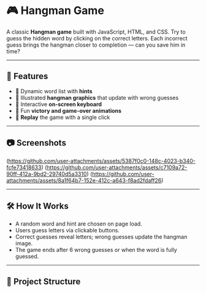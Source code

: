 # 🎮 Hangman Game

A classic **Hangman game** built with JavaScript, HTML, and CSS. Try to guess the hidden word by clicking on the correct letters. Each incorrect guess brings the hangman closer to completion — can you save him in time?

---

## 🚀 Features

- 🔡 Dynamic word list with **hints**
- 🎨 Illustrated **hangman graphics** that update with wrong guesses
- 🧠 Interactive **on-screen keyboard**
- 🎉 Fun **victory and game-over animations**
- 🔁 **Replay** the game with a single click

---

## 📷 Screenshots

(https://github.com/user-attachments/assets/5387f0c0-148c-4023-b340-fcfe73418633)
(https://github.com/user-attachments/assets/c7109a72-90ff-412a-9bd2-29740d5a3310)
(https://github.com/user-attachments/assets/8a1f64b7-152e-412c-a643-f8ad2fdaff26)


---

## 🛠️ How It Works

- A random word and hint are chosen on page load.
- Users guess letters via clickable buttons.
- Correct guesses reveal letters; wrong guesses update the hangman image.
- The game ends after 6 wrong guesses or when the word is fully guessed.

---

## 📁 Project Structure

